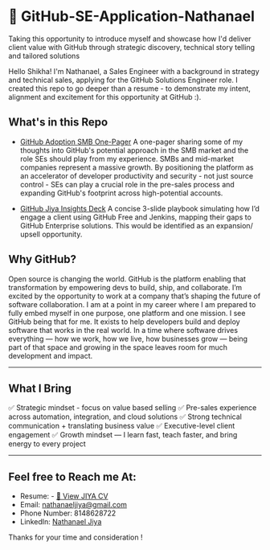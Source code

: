 # 🎯 GitHub-SE-Application-Nathanael
Taking this opportunity to introduce myself and showcase how I'd deliver client value with GitHub through strategic discovery, technical story telling and tailored solutions

Hello Shikha! I'm Nathanael, a Sales Engineer with a background in strategy and technical sales, applying for the GitHub Solutions Engineer role. I created this repo to go deeper than a resume - to demonstrate my intent, alignment and excitement for this opportunity at GitHub :).

## What's in this Repo

- [GitHub Adoption SMB One-Pager](./docs/GitHub%20Adoption%20SMB.pdf)
A one-pager sharing some of my thoughts into GitHub's potential approach in the SMB market and the role SEs should play from my experience. SMBs and mid-market companies represent a massive growth. By positioning the platform as an accelerator of developer productivity and security - not just source control - SEs can play a crucial role in the pre-sales process and expanding GitHub's footprint across high-potential accounts.


- [GitHub Jiya Insights Deck](./docs/GitHub%20Jiya%20Insights.pptx.pdf)
A concise 3-slide playbook simulating how I’d engage a client using GitHub Free and Jenkins, mapping their gaps to GitHub Enterprise solutions. This would be identified as an expansion/ upsell opportunity.

##  Why GitHub?

Open source is changing the world. GitHub is the platform enabling that transformation by empowering devs to build, ship, and collaborate. I’m excited by the opportunity to work at a company that’s shaping the future of software collaboration. I am at a point in my career where I am prepared to fully embed myself in one purpose, one platform and one mission. I see GitHub being that for me. It exists to help developers build and deploy software that works in the real world. In a time where software drives everything — how we work, how we live, how businesses grow — being part of that space and growing in the space leaves room for much development and impact.

---

##  What I Bring

✅ Strategic mindset - focus on value based selling
✅ Pre-sales experience across automation, integration, and cloud solutions 
✅ Strong technical communication + translating business value 
✅ Executive-level client engagement
✅ Growth mindset — I learn fast, teach faster, and bring energy to every project

---

## Feel free to Reach me At:

- Resume: - [📄 View JIYA CV](./docs/JIYA%20CV%20Git.docx.pdf)
- Email: nathanaeljiya@gmail.com 
- Phone Number: 8148628722
- LinkedIn: [Nathanael Jiya](www.linkedin.com/in/nathanael-jiya-b81a5a158)

Thanks for your time and consideration !
